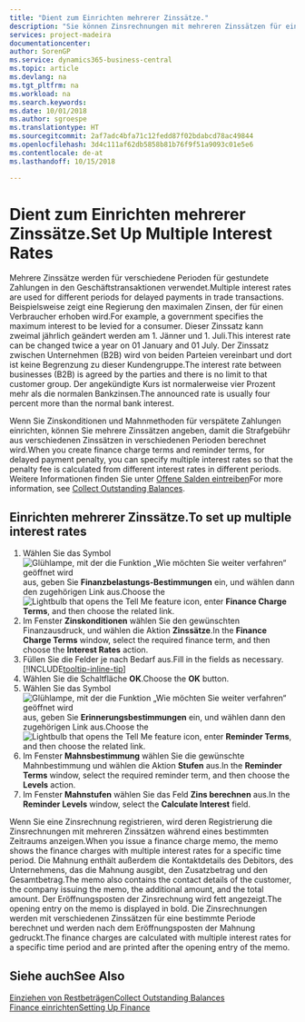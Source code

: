```yaml
---
title: "Dient zum Einrichten mehrerer Zinssätze."
description: "Sie können Zinsrechnungen mit mehreren Zinssätzen für eine bestimmte Periode berechnen. Die Zinsberechnung ist für alle finanziellen Belastungen, nur mit Veränderung des Zinssatzes für eine bestimmte Periode ähnlich."
services: project-madeira
documentationcenter: 
author: SorenGP
ms.service: dynamics365-business-central
ms.topic: article
ms.devlang: na
ms.tgt_pltfrm: na
ms.workload: na
ms.search.keywords: 
ms.date: 10/01/2018
ms.author: sgroespe
ms.translationtype: HT
ms.sourcegitcommit: 2af7adc4bfa71c12fedd87f02bdabcd78ac49844
ms.openlocfilehash: 3d4c111af62db5858b81b76f9f51a9093c01e5e6
ms.contentlocale: de-at
ms.lasthandoff: 10/15/2018

---
```

# <a name="set-up-multiple-interest-rates"></a><span data-ttu-id="d844f-104">Dient zum Einrichten mehrerer Zinssätze.</span><span class="sxs-lookup"><span data-stu-id="d844f-104">Set Up Multiple Interest Rates</span></span>
<span data-ttu-id="d844f-105">Mehrere Zinssätze werden für verschiedene Perioden für gestundete Zahlungen in den Geschäftstransaktionen verwendet.</span><span class="sxs-lookup"><span data-stu-id="d844f-105">Multiple interest rates are used for different periods for delayed payments in trade transactions.</span></span> <span data-ttu-id="d844f-106">Beispielsweise zeigt eine Regierung den maximalen Zinsen, der für einen Verbraucher erhoben wird.</span><span class="sxs-lookup"><span data-stu-id="d844f-106">For example, a government specifies the maximum interest to be levied for a consumer.</span></span> <span data-ttu-id="d844f-107">Dieser Zinssatz kann zweimal jährlich geändert werden am 1. Jänner und 1. Juli.</span><span class="sxs-lookup"><span data-stu-id="d844f-107">This interest rate can be changed twice a year on 01 January and 01 July.</span></span> <span data-ttu-id="d844f-108">Der Zinssatz zwischen Unternehmen (B2B) wird von beiden Parteien vereinbart und dort ist keine Begrenzung zu dieser Kundengruppe.</span><span class="sxs-lookup"><span data-stu-id="d844f-108">The interest rate between businesses (B2B) is agreed by the parties and there is no limit to that customer group.</span></span> <span data-ttu-id="d844f-109">Der angekündigte Kurs ist normalerweise vier Prozent mehr als die normalen Bankzinsen.</span><span class="sxs-lookup"><span data-stu-id="d844f-109">The announced rate is usually four percent more than the normal bank interest.</span></span>

<span data-ttu-id="d844f-110">Wenn Sie Zinskonditionen und Mahnmethoden für verspätete Zahlungen einrichten, können Sie mehrere Zinssätzen angeben, damit die Strafgebühr aus verschiedenen Zinssätzen in verschiedenen Perioden berechnet wird.</span><span class="sxs-lookup"><span data-stu-id="d844f-110">When you create finance charge terms and reminder terms, for delayed payment penalty, you can specify multiple interest rates so that the penalty fee is calculated from different interest rates in different periods.</span></span> <span data-ttu-id="d844f-111">Weitere Informationen finden Sie unter [Offene Salden eintreiben](receivables-collect-outstanding-balances.md)</span><span class="sxs-lookup"><span data-stu-id="d844f-111">For more information, see [Collect Outstanding Balances](receivables-collect-outstanding-balances.md).</span></span>

## <a name="to-set-up-multiple-interest-rates"></a><span data-ttu-id="d844f-112">Einrichten mehrerer Zinssätze.</span><span class="sxs-lookup"><span data-stu-id="d844f-112">To set up multiple interest rates</span></span>  
1.  <span data-ttu-id="d844f-113">Wählen Sie das Symbol ![Glühlampe, mit der die Funktion „Wie möchten Sie weiter verfahren“ geöffnet wird](media/ui-search/search_small.png "Wie möchten Sie weiter verfahren?") aus, geben Sie **Finanzbelastungs-Bestimmungen** ein, und wählen dann den zugehörigen Link aus.</span><span class="sxs-lookup"><span data-stu-id="d844f-113">Choose the ![Lightbulb that opens the Tell Me feature](media/ui-search/search_small.png "Tell me what you want to do") icon, enter **Finance Charge Terms**, and then choose the related link.</span></span>  
2.  <span data-ttu-id="d844f-114">Im Fenster **Zinskonditionen** wählen Sie den gewünschten Finanzausdruck, und wählen die Aktion **Zinssätze**.</span><span class="sxs-lookup"><span data-stu-id="d844f-114">In the **Finance Charge Terms** window, select the required finance term, and then choose the **Interest Rates** action.</span></span>  
3.  <span data-ttu-id="d844f-115">Füllen Sie die Felder je nach Bedarf aus.</span><span class="sxs-lookup"><span data-stu-id="d844f-115">Fill in the fields as necessary.</span></span> [!INCLUDE[tooltip-inline-tip](includes/tooltip-inline-tip_md.md)]
4.  <span data-ttu-id="d844f-116">Wählen Sie die Schaltfläche **OK**.</span><span class="sxs-lookup"><span data-stu-id="d844f-116">Choose the **OK** button.</span></span>  
5.  <span data-ttu-id="d844f-117">Wählen Sie das Symbol ![Glühlampe, mit der die Funktion „Wie möchten Sie weiter verfahren“ geöffnet wird](media/ui-search/search_small.png "Wie möchten Sie weiter verfahren?") aus, geben Sie **Erinnerungsbestimmungen** ein, und wählen dann den zugehörigen Link aus.</span><span class="sxs-lookup"><span data-stu-id="d844f-117">Choose the ![Lightbulb that opens the Tell Me feature](media/ui-search/search_small.png "Tell me what you want to do") icon, enter **Reminder Terms**, and then choose the related link.</span></span>  
6.  <span data-ttu-id="d844f-118">Im Fenster **Mahnsbestimmung** wählen Sie die gewünschte Mahnbestimmung und wählen die Aktion **Stufen** aus.</span><span class="sxs-lookup"><span data-stu-id="d844f-118">In the **Reminder Terms** window, select the required reminder term, and then choose the **Levels** action.</span></span>  
7.  <span data-ttu-id="d844f-119">Im Fenster **Mahnstufen** wählen Sie das Feld **Zins berechnen** aus.</span><span class="sxs-lookup"><span data-stu-id="d844f-119">In the **Reminder Levels** window, select the **Calculate Interest** field.</span></span>  

<span data-ttu-id="d844f-120">Wenn Sie eine Zinsrechnung registrieren, wird deren Registrierung die Zinsrechnungen mit mehreren Zinssätzen während eines bestimmten Zeitraums anzeigen.</span><span class="sxs-lookup"><span data-stu-id="d844f-120">When you issue a finance charge memo, the memo shows the finance charges with multiple interest rates for a specific time period.</span></span> <span data-ttu-id="d844f-121">Die Mahnung enthält außerdem die Kontaktdetails des Debitors, des Unternehmens, das die Mahnung ausgibt, den Zusatzbetrag und den Gesamtbetrag.</span><span class="sxs-lookup"><span data-stu-id="d844f-121">The memo also contains the contact details of the customer, the company issuing the memo, the additional amount, and the total amount.</span></span> <span data-ttu-id="d844f-122">Der Eröffnungsposten der Zinsrechnung wird fett angezeigt.</span><span class="sxs-lookup"><span data-stu-id="d844f-122">The opening entry on the memo is displayed in bold.</span></span> <span data-ttu-id="d844f-123">Die Zinsrechnungen werden mit verschiedenen Zinssätzen für eine bestimmte Periode berechnet und werden nach dem Eröffnungsposten der Mahnung gedruckt.</span><span class="sxs-lookup"><span data-stu-id="d844f-123">The finance charges are calculated with multiple interest rates for a specific time period and are printed after the opening entry of the memo.</span></span>  

## <a name="see-also"></a><span data-ttu-id="d844f-124">Siehe auch</span><span class="sxs-lookup"><span data-stu-id="d844f-124">See Also</span></span>  
[<span data-ttu-id="d844f-125">Einziehen von Restbeträgen</span><span class="sxs-lookup"><span data-stu-id="d844f-125">Collect Outstanding Balances</span></span>](receivables-collect-outstanding-balances.md)  
[<span data-ttu-id="d844f-126">Finance einrichten</span><span class="sxs-lookup"><span data-stu-id="d844f-126">Setting Up Finance</span></span>](finance-setup-finance.md)

